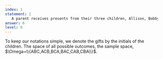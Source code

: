 ```yaml
---
index: 1
statement: |
   A parent receives presents from their three children, Allison, Bobby, and Chelsea. To avoid disputes they open the presents in a random order. What are the possible outcomes?
answer: 6
level: 0
---
```

To keep our notations simple, we denote the gifts by the initials of the children. The space of all possible outcomes, the sample space, $\Omega=\\{ABC,ACB,BCA,BAC,CAB,CBA\\}$.
